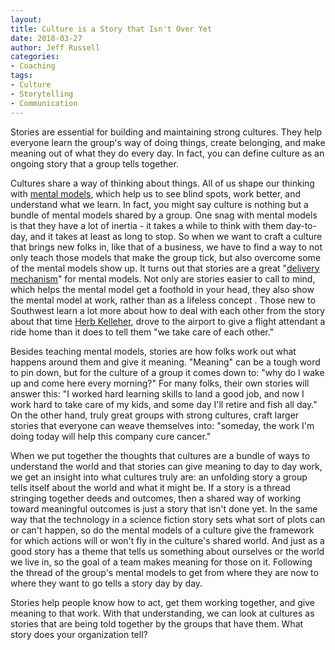 ```yaml
---
layout:  
title: Culture is a Story that Isn't Over Yet
date: 2018-03-27  
author: Jeff Russell
categories: 
- Coaching 
tags: 
- Culture
- Storytelling
- Communication  
---
```


Stories are essential for building and maintaining strong cultures. They help everyone learn the group's way of doing things, create belonging, and make meaning out of what they do every day. In fact, you can define culture as an ongoing story that a group tells together.

Cultures share a way of thinking about things. All of us shape our thinking with [mental models](https://www.fs.blog/mental-models/), which help us to see blind spots, work better, and understand what we learn. In fact, you might say culture is nothing but a bundle of mental models shared by a group. One snag with mental models is that they have a lot of inertia - it takes a while to think with them day-to-day, and it takes at least as long to stop. So when we want to craft a culture that brings new folks in, like that of a business, we have to find a way to not only teach those models that make the group tick, but also overcome some of the mental models show up. It turns out that stories are a great "[delivery mechanism](http://danielcoyle.com/2018/02/06/how-to-think-about-culture/)" for mental models. Not only are stories easier to call to mind, which helps the mental model get a foothold in your head, they also show the mental model at work, rather than as a lifeless concept . Those new to Southwest learn a lot more about how to deal with each other from the story about that time [Herb Kelleher](https://en.wikipedia.org/wiki/Herb_Kelleher), drove to the airport to give a flight attendant a ride home than it does to tell them "we take care of each other."

Besides teaching mental models, stories are how folks work out what happens around them and give it meaning. "Meaning" can be a tough word to pin down, but for the culture of a group it comes down to: "why do I wake up and come here every morning?" For many folks, their own stories will answer this: "I worked hard learning skills to land a good job, and now I work hard to take care of my kids, and some day I'll retire and fish all day." On the other hand, truly great groups with strong cultures, craft larger stories that everyone can weave themselves into: "someday, the work I'm doing today will help this company cure cancer."

When we put together the thoughts that cultures are a bundle of ways to understand the world and that stories can give meaning to day to day work, we get an insight into what cultures truly are: an unfolding story a group tells itself about the world and what it might be. If a story is a thread stringing together deeds and outcomes, then a shared way of working toward meaningful outcomes is just a story that isn't done yet. In the same way that the technology in a science fiction story sets what sort of plots can or can't happen, so do the mental models of a culture give the framework for which actions will or won't fly in the culture's shared world. And just as a good story has a theme that tells us something about ourselves or the world we live in, so the goal of a team makes meaning for those on it. Following the thread of the group's mental models to get from where they are now to where they want to go tells a story day by day.

Stories help people know how to act, get them working together, and give meaning to that work. With that understanding, we can look at cultures as stories that are being told together by the groups that have them. What story does your organization tell?
